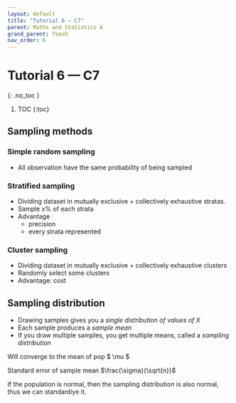 ```yaml
---
layout: default
title: "Tutorial 6 — C7"
parent: Maths and Statistics A
grand_parent: Teach
nav_order: 6
---
```


# Tutorial 6 — C7
{: .no_toc }

1. TOC
{:toc}

## Sampling methods

### Simple random sampling

- All observation have the same probability of being sampled

### Stratified sampling

- Dividing dataset in mutually exclusive + collectively exhaustive stratas.
- Sample x% of each strata
- Advantage
  - precision
  - every strata represented

### Cluster sampling

- Dividing dataset in mutually exclusive + collectively exhaustive clusters
- Randomly select some clusters
-  Advantage: cost

## Sampling distribution

- Drawing samples gives you a *single distribution of values of X*
- Each sample produces a *sample mean*
- If you draw multiple samples, you get multiple means, called a *sampling distribution*

Will converge to the mean of pop $ \mu $

Standard error of sample mean $\frac{\sigma}{\sqrt{n}}$

If the population is normal, then the sampling distribution is also normal, thus we can standardiye it.